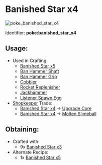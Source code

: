 # Banished Star x4

![poke\_banished\_star\_x4](https://github.com/ItsMePok/PFE/assets/136857747/fe59da80-6212-4204-9d12-39e0bdbc55ff)

Identifier: **poke:banished\_star\_x4**

## Usage:

* Used in Crafting:
  * [Banished Star x5](https://pfewiki.gitbook.io/home/items/banished-stars/banished-star-x5)
  * [Ban Hammer Shaft](https://github.com/ItsMePok/PFE/wiki/Ban-Hammer-Shaft)
  * [Ban Hammer Grip](https://github.com/ItsMePok/PFE/wiki/Ban-Hammer-Grip)
  * [Cobbler](https://github.com/ItsMePok/PFE/wiki/Cobbler)
  * [Rocket Replenisher](https://github.com/ItsMePok/PFE/wiki/Rocket-Replenisher)
  * [Jackhammer](https://github.com/ItsMePok/PFE/wiki/Jackhammer)
  * [Listener Spawn Egg](https://github.com/ItsMePok/PFE/wiki/Listener)
* [Shopkeeper](https://github.com/ItsMePok/PFE/wiki/Shopkeeper) Trade:
  * [Banished Star x4](https://pfewiki.gitbook.io/home/items/banished-stars/banished-star-x4) -> [Upgrade Core](https://pfewiki.gitbook.io/home/items/cores/upgrade-core)
  * [Banished Star x4](https://pfewiki.gitbook.io/home/items/banished-stars/banished-star-x4) -> [Molten Slimeball](https://github.com/ItsMePok/PFE/wiki/Molten-Slimeball)

## Obtaining:

* Crafted with:
  * 9x [Banished Star x3](https://pfewiki.gitbook.io/home/items/banished-stars/banished-star-x3)
* Alternate Recipe:
  * 1x [Banished Star x5](https://pfewiki.gitbook.io/home/items/banished-stars/banished-star-x5)
